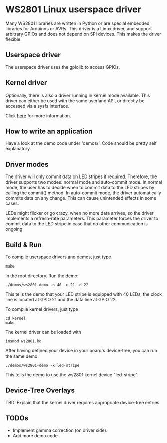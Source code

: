 WS2801 Linux userspace driver
=============================

Many WS2801 libraries are written in Python or are special embedded libraries
for Arduinos or AVRs.  This driver is a Linux driver, and support arbitrary
GPIOs and does not depend on SPI devices.  This makes the driver flexible.

Userspace driver
----------------

The userspace driver uses the gpiolib to access GPIOs.

Kernel driver
-------------

Optionally, there is also a driver running in kernel mode available.  This
driver can either be used with the same userland API, or directly be accessed
via a sysfs interface.

Click [here](kernel/README.md) for more information.

How to write an application
---------------------------

Have a look at the demo code under 'demos/'.  Code should be pretty self explanatory.

Driver modes
------------

The driver will only commit data on LED stripes if required.  Therefore, the
driver supports two modes: normal mode and auto-commit mode.  In normal mode,
the user has to decide when to commit data to the LED stripes by calling the
commit() method.  In auto-commit mode, the driver automatically commits data on
any change.  This can cause unintended effects in some cases.

LEDs might flicker or go crazy, when no more data arrives, so the driver
implements a refresh-rate parameters.  This parameter forces the driver to
commit data to the LED stripe in case that no other communication is ongoing.

Build & Run
-----------

To compile userspace drivers and demos, just type

    make

in the root directory.  Run the demo:

    ./demos/ws2801-demo -n 40 -c 21 -d 22

This tells the demo that your LED stripe is equipped with 40 LEDs, the clock
line is located at GPIO 21 and the data line at GPIO 22.


To compile kernel drivers, just type

    cd kernel
    make

The kernel driver can be loaded with

    insmod ws2801.ko

After having defined your device in your board's device-tree, you can run the same demo:

    ./demos/ws2801-demo -k led-stripe

This tells the demo to use the ws2801 kernel device "led-stripe".

Device-Tree Overlays
--------------------

TBD. Explain that the kernel driver requires appropriate device-tree entries.

TODOs
-----

  - Implement gamma correction (on driver side).
  - Add more demo code
